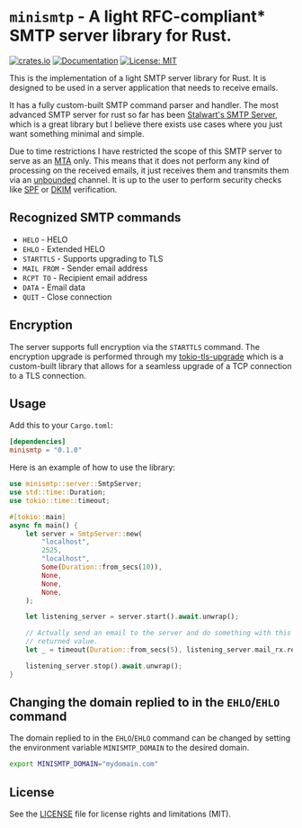 # `minismtp` - A light RFC-compliant* SMTP server library for Rust.

[![crates.io](https://img.shields.io/crates/v/minismtp.svg)](https://crates.io/crates/minismtp)
[![Documentation](https://docs.rs/minismtp/badge.svg)](https://docs.rs/minismtp)
[![License: MIT](https://img.shields.io/badge/license-MIT-blue.svg)](LICENSE)


This is the implementation of a light SMTP server library for Rust. It is designed to be used in a server application that needs to receive emails.

It has a fully custom-built SMTP command parser and handler. The most advanced SMTP server for rust so far has been [Stalwart's SMTP Server](https://github.com/stalwartlabs/smtp-server), which is a great library but I believe there exists use cases where you just want something minimal and simple.

Due to time restrictions I have restricted the scope of this SMTP server to serve as an [MTA](https://en.wikipedia.org/wiki/Message_transfer_agent) only. This means that it does not perform any kind of processing on the received emails, it just receives them and transmits them via an [unbounded](https://docs.rs/async-std/latest/async_std/channel/fn.unbounded.html) channel. It is up to the user to perform security checks like [SPF](https://en.wikipedia.org/wiki/Sender_Policy_Framework) or [DKIM](https://en.wikipedia.org/wiki/DomainKeys_Identified_Mail) verification.

## Recognized SMTP commands
- `HELO` - HELO
- `EHLO` - Extended HELO
- `STARTTLS` - Supports upgrading to TLS
- `MAIL FROM` - Sender email address
- `RCPT TO` - Recipient email address
- `DATA` - Email data
- `QUIT` - Close connection

## Encryption
The server supports full encryption via the `STARTTLS` command. The encryption upgrade is performed through my [tokio-tls-upgrade](https://crates.io/crates/tokio-tls-upgrade) which is a custom-built library that allows for a seamless upgrade of a TCP connection to a TLS connection.

## Usage

Add this to your `Cargo.toml`:

```toml
[dependencies]
minismtp = "0.1.0"
```

Here is an example of how to use the library:

```rust
use minismtp::server::SmtpServer;
use std::time::Duration;
use tokio::time::timeout;

#[tokio::main]
async fn main() {
    let server = SmtpServer::new(
        "localhost",
        2525,
        "localhost",
        Some(Duration::from_secs(10)),
        None,
        None,
        None,
    );

    let listening_server = server.start().await.unwrap();

    // Actually send an email to the server and do something with this
    // returned value.
    let _ = timeout(Duration::from_secs(5), listening_server.mail_rx.recv()).await;

    listening_server.stop().await.unwrap();
}
```

## Changing the domain replied to in the `EHLO`/`EHLO` command

The domain replied to in the `EHLO`/`EHLO` command can be changed by setting the environment variable `MINISMTP_DOMAIN` to the desired domain.

```bash
export MINISMTP_DOMAIN="mydomain.com"
```

## License

See the [LICENSE](LICENSE) file for license rights and limitations (MIT).